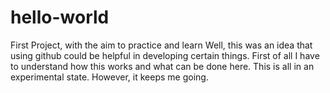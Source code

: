 # hello-world
First Project, with the aim to practice and learn
Well, this was an idea that using github could be helpful in developing certain things.
First of all I have to understand how this works and what can be done here.
This is all in an experimental state. However, it keeps me going.
